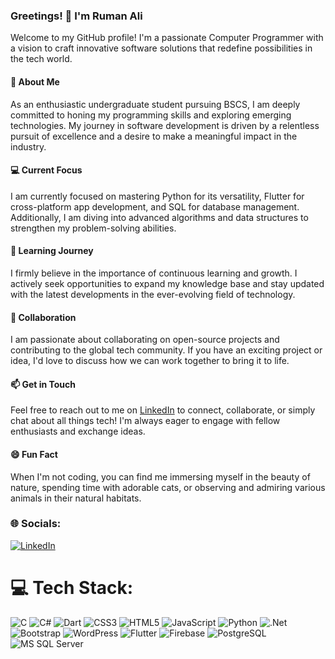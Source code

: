 ### Greetings! 👋 I'm Ruman Ali

Welcome to my GitHub profile! I'm a passionate Computer Programmer with a vision to craft innovative software solutions that redefine possibilities in the tech world.

#### 🚀 About Me

As an enthusiastic undergraduate student pursuing BSCS, I am deeply committed to honing my programming skills and exploring emerging technologies. My journey in software development is driven by a relentless pursuit of excellence and a desire to make a meaningful impact in the industry.

#### 💻 Current Focus

I am currently focused on mastering Python for its versatility, Flutter for cross-platform app development, and SQL for database management. Additionally, I am diving into advanced algorithms and data structures to strengthen my problem-solving abilities.

#### 🌱 Learning Journey

I firmly believe in the importance of continuous learning and growth. I actively seek opportunities to expand my knowledge base and stay updated with the latest developments in the ever-evolving field of technology.


#### 🤝 Collaboration

I am passionate about collaborating on open-source projects and contributing to the global tech community. If you have an exciting project or idea, I'd love to discuss how we can work together to bring it to life.


#### 📫 Get in Touch

Feel free to reach out to me on [LinkedIn](https://linkedin.com/in/rumanali) to connect, collaborate, or simply chat about all things tech! I'm always eager to engage with fellow enthusiasts and exchange ideas.


#### 😄 Fun Fact

When I'm not coding, you can find me immersing myself in the beauty of nature, spending time with adorable cats, or observing and admiring various animals in their natural habitats.


### 🌐 Socials:
[![LinkedIn](https://img.shields.io/badge/LinkedIn-%230077B5.svg?logo=linkedin&logoColor=white)](https://linkedin.com/in/rumanali)

# 💻 Tech Stack:
![C](https://img.shields.io/badge/c-%2300599C.svg?style=for-the-badge&logo=c&logoColor=white)
![C#](https://img.shields.io/badge/c%23-%23239120.svg?style=for-the-badge&logo=csharp&logoColor=white)
![Dart](https://img.shields.io/badge/dart-%230175C2.svg?style=for-the-badge&logo=dart&logoColor=white)
![CSS3](https://img.shields.io/badge/css3-%231572B6.svg?style=for-the-badge&logo=css3&logoColor=white)
![HTML5](https://img.shields.io/badge/html5-%23E34F26.svg?style=for-the-badge&logo=html5&logoColor=white)
![JavaScript](https://img.shields.io/badge/javascript-%23323330.svg?style=for-the-badge&logo=javascript&logoColor=%23F7DF1E)
![Python](https://img.shields.io/badge/python-3670A0?style=for-the-badge&logo=python&logoColor=ffdd54)
![.Net](https://img.shields.io/badge/.NET-5C2D91?style=for-the-badge&logo=.net&logoColor=white)
![Bootstrap](https://img.shields.io/badge/bootstrap-%238511FA.svg?style=for-the-badge&logo=bootstrap&logoColor=white)
![WordPress](https://img.shields.io/badge/WordPress-%23117AC9.svg?style=for-the-badge&logo=WordPress&logoColor=white)
![Flutter](https://img.shields.io/badge/Flutter-%2302569B.svg?style=for-the-badge&logo=Flutter&logoColor=white)
![Firebase](https://img.shields.io/badge/Firebase-039BE5?style=for-the-badge&logo=Firebase&logoColor=white)
![PostgreSQL](https://img.shields.io/badge/PostgreSQL-336791?style=for-the-badge&logo=postgresql&logoColor=white)
![MS SQL Server](https://img.shields.io/badge/MSSQL-CC2927?style=for-the-badge&logo=microsoftsqlserver&logoColor=white)

